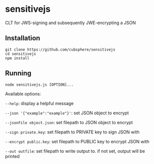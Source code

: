 # sensitivejs
CLT for JWS-signing and subsequently JWE-encrypting a JSON

## Installation
```
git clone https://github.com/cubsphere/sensitivejs
cd sensitivejs
npm install
```

## Running
```
node sensitivejs.js [OPTION]...
```

Available options:

`--help`: display a helpful message

`--json '{"example":"example"}'`: set JSON object to encrypt

`--jsonFile object.json`: set filepath to JSON object to encrypt

`--sign private.key`: set filepath to PRIVATE key to sign JSON with

`--encrypt public.key`: set filepath to PUBLIC key to encrypt JSON with

`--out outfile`: set filepath to write output to. if not set, output will be printed
